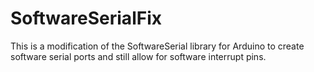 # SoftwareSerialFix
This is a modification of the SoftwareSerial library for Arduino to create software serial ports and still allow for software interrupt pins.
